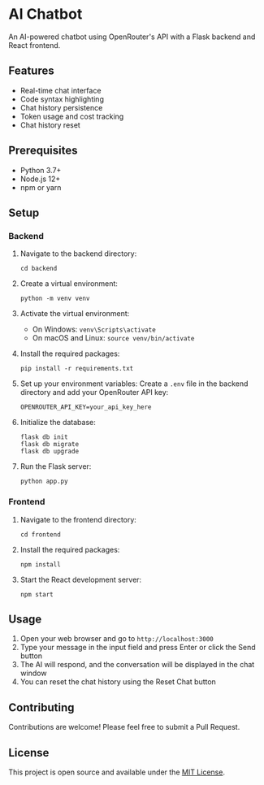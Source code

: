 # AI Chatbot

An AI-powered chatbot using OpenRouter's API with a Flask backend and React frontend.

## Features

- Real-time chat interface
- Code syntax highlighting
- Chat history persistence
- Token usage and cost tracking
- Chat history reset

## Prerequisites

- Python 3.7+
- Node.js 12+
- npm or yarn

## Setup

### Backend

1. Navigate to the backend directory:
   ```
   cd backend
   ```

2. Create a virtual environment:
   ```
   python -m venv venv
   ```

3. Activate the virtual environment:
   - On Windows: `venv\Scripts\activate`
   - On macOS and Linux: `source venv/bin/activate`

4. Install the required packages:
   ```
   pip install -r requirements.txt
   ```

5. Set up your environment variables:
   Create a `.env` file in the backend directory and add your OpenRouter API key:
   ```
   OPENROUTER_API_KEY=your_api_key_here
   ```

6. Initialize the database:
   ```
   flask db init
   flask db migrate
   flask db upgrade
   ```

7. Run the Flask server:
   ```
   python app.py
   ```

### Frontend

1. Navigate to the frontend directory:
   ```
   cd frontend
   ```

2. Install the required packages:
   ```
   npm install
   ```

3. Start the React development server:
   ```
   npm start
   ```

## Usage

1. Open your web browser and go to `http://localhost:3000`
2. Type your message in the input field and press Enter or click the Send button
3. The AI will respond, and the conversation will be displayed in the chat window
4. You can reset the chat history using the Reset Chat button

## Contributing

Contributions are welcome! Please feel free to submit a Pull Request.

## License

This project is open source and available under the [MIT License](LICENSE).